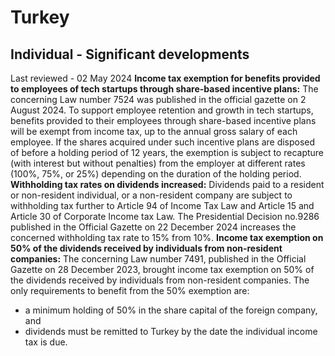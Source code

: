 # Turkey
## Individual - Significant developments
Last reviewed - 02 May 2024
**Income tax exemption for benefits provided to employees of tech startups through share-based incentive plans:**
The concerning Law number 7524 was published in the official gazette on 2 August 2024. To support employee retention and growth in tech startups, benefits provided to their employees through share-based incentive plans will be exempt from income tax, up to the annual gross salary of each employee.
If the shares acquired under such incentive plans are disposed of before a holding period of 12 years, the exemption is subject to recapture (with interest but without penalties) from the employer at different rates (100%, 75%, or 25%) depending on the duration of the holding period.
**Withholding tax rates on dividends increased:**
Dividends paid to a resident or non-resident individual, or a non-resident company are subject to withholding tax further to Article 94 of Income Tax Law and Article 15 and Article 30 of Corporate Income tax Law. The Presidential Decision no.9286 published in the Official Gazette on 22 December 2024 increases the concerned withholding tax rate to 15% from 10%.
**Income tax exemption on 50% of the dividends received by individuals from non-resident companies:**
The concerning Law number 7491, published in the Official Gazette on 28 December 2023, brought income tax exemption on 50% of the dividends received by individuals from non-resident companies. The only requirements to benefit from the 50% exemption are:
  * a minimum holding of 50% in the share capital of the foreign company, and
  * dividends must be remitted to Turkey by the date the individual income tax is due.


